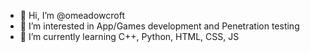 - 👋 Hi, I’m @omeadowcroft
- 👀 I’m interested in App/Games development and Penetration testing
- 🌱 I’m currently learning C++, Python, HTML, CSS, JS

<!---
omeadowcroft/omeadowcroft is a ✨ special ✨ repository because its `README.md` (this file) appears on your GitHub profile.
You can click the Preview link to take a look at your changes.
--->
